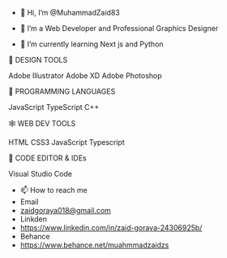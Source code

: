 - 👋 Hi, I’m @MuhammadZaid83

- 👀 I’m a Web Developer and Professional Graphics Designer

- 🌱 I’m currently learning Next js and Python

🍧 DESIGN TOOLS

Adobe Illustrator Adobe XD Adobe Photoshop

🎯 PROGRAMMING LANGUAGES

JavaScript TypeScript C++

  🕸️ WEB DEV TOOLS

HTML CSS3 JavaScript Typescript

📄 CODE EDITOR & IDEs
 
  Visual Studio Code

- 📫 How to reach me
- Email
- zaidgoraya018@gmail.com
- Linkden
- https://www.linkedin.com/in/zaid-goraya-24306925b/
- Behance
- https://www.behance.net/muahmmadzaidzs

<!---
MuhammadZaid83/MuhammadZaid83 is a ✨ special ✨ repository because its `README.md` (this file) appears on your GitHub profile.
You can click the Preview link to take a look at your changes.
--->
